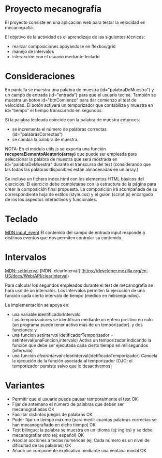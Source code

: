 # Proyecto mecanografía

El proyecto consiste en una aplicación web para testar la velocidad en mecanografía.

El objetivo de la actividad es el aprendizaje de las siguientes técnicas:

- realizar composiciones apoyándose en flexbox/grid
- manejo de intervalos
- interacción con el usuario mediante teclado

# Consideraciones

En pantalla se muestra una palabra de muestra (id="palabraDeMuestra") y un campo de entrada (id="entrada") para que el usuario teclee. También se muestra un boton id="btnComienzo" para dar comienzo al test de velocidad. El botón activará un temporizador
que contabiliza y muestra en id="tiempo" el tiempo transcurrido en segundos.

Si la palabra tecleada coincide con la palabra de muestra entonces:

- se incrementa el número de palabras correctas (id="palabrasCorrectas")
- se cambia la palabra de muestra.

NOTA: En el módulo utils.js se exporta una función **recuperaElementoAleatorio(array)** que puede ser empleada para seleccionar la palabra de muestra que será mostrada en id="palabraDeMuestra" durante el transcurso del test (considerando que las todas las palabras disponibles están almacenadas en un array.)

Se incluye un fichero index.html con los elementos HTML básicos del ejercicios. El ejercicio debe completarse con la estructura de la página para crear la composición final propuesta.
La composición irá acompañada de su correspondiente hoja de estilos (style.css) y el guión (script.js) encargado de los los aspectos interactivos y funcionales.

# Teclado

[MDN input_event](https://developer.mozilla.org/en-US/docs/Web/API/HTMLElement/input_event)
El contenido del campo de entrada input responde a distitnos eventos que nos permiten controlar su contenido

# Intervalos

[MDN: setInterval](https://developer.mozilla.org/en-US/docs/Web/API/setInterval)
[MDN: clearInterval] (https://developer.mozilla.org/en-US/docs/Web/API/clearInterval)

Para calcular los segundos empleados durante el test de mecanografia se hará uso de un intervalos.
Los intervalos permiten la ejecución de una función cada cierto intervalo de tiempo (medido en milisengundos).

La implementación se apoya en:

- una variable identificadorIntervalo  
   Los temporizadores se identifican mediante un entero positivo no nulo
  (un programa puede tener activo más de un temporizador). y dos funciones: y
- una funcion _setInterval_ idetificadorTemporizador = setInterval(unaFuncion,intervalo)
  Activa un temporizador indicando la función que debe ser ejecutada cada cierto tiempo en milisegundos (intervalo)
- una función _clearInterval_ clearInterval(idetificadoTemporizador)
  Cancela la ejecución de la función asociada al temporizador (OJO: el temporizador persiste salvo que lo desactivemos)

# Variantes

- Permitir que el usuario puede pausar temporalmente el test OK
- Fijar de antemano el número de palabras que deben ser mecanografiadas OK
- Facilitar distintos juegos de palabras OK
- Poder fijar un tiempo máximo (para medir cuantas palabras correctas se han mecanografiado en dicho tiempo) OK
- Test bilingue: la palabra se muestra en un idioma (ej: inglés) y se debe mecanografiar otro (ej: español) OK
- Asociar acciones a teclas numéricas (ej: Cada número es un nivel de dificultad de las palabras) OK
- Añadir un componente explicativo mediante una ventana modal OK
